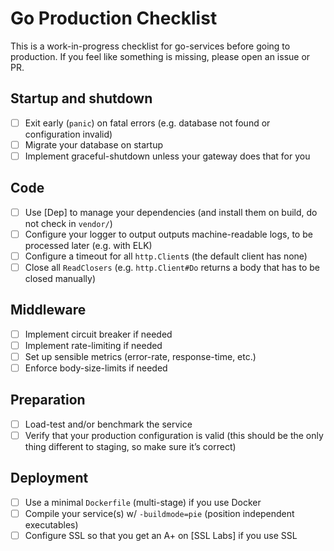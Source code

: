 # Go Production Checklist

This is a work-in-progress checklist for go-services before going to production.
If you feel like something is missing, please open an issue or PR.

## Startup and shutdown
- [ ] Exit early (`panic`) on fatal errors (e.g. database not found or configuration invalid) 
- [ ] Migrate your database on startup
- [ ] Implement graceful-shutdown unless your gateway does that for you

## Code
- [ ] Use [Dep] to manage your dependencies (and install them on build, do not check in `vendor/`)
- [ ] Configure your logger to output outputs machine-readable logs, to be processed later (e.g. with ELK)
- [ ] Configure a timeout for all `http.Client`s (the default client has none)
- [ ] Close all `ReadClosers` (e.g. `http.Client#Do` returns a body that has to be closed manually)

## Middleware
- [ ] Implement circuit breaker if needed
- [ ] Implement rate-limiting if needed 
- [ ] Set up sensible metrics (error-rate, response-time, etc.)
- [ ] Enforce body-size-limits if needed

## Preparation
- [ ] Load-test and/or benchmark the service
- [ ] Verify that your production configuration is valid (this should be the only thing different to staging, so make sure it’s correct)

## Deployment
- [ ] Use a minimal `Dockerfile` (multi-stage) if you use Docker
- [ ] Compile your service(s) w/ `-buildmode=pie` (position independent executables)
- [ ] Configure SSL so that you get an A+ on [SSL Labs] if you use SSL
